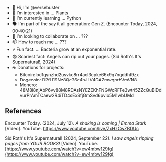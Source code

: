 - 👋 Hi, I’m @versebuster
- 👀 I’m interested in ... Plants
- 🌱 I’m currently learning ... Python
- 🗣 I'm part of the say it all generation: Gen Z. (Encounter Today, 2024, 00:40:21)
- 💞️ I’m looking to collaborate on ... ???
- 📫 How to reach me ... ???
- ⚡ Fun fact: ... Bacteria grow at an exponential rate.
- 😨 Scariest fact: Angels can rip out your pages. (Sid Roth's It's Supernatural!, 2024)
- ☕ Donations for projects:
  - Bitcoin:  bc1qynzhd2usvkc8rr4acl3cpke66x9q7nqddht9zx
  - Dogecoin: DPfU19Nz8Qc26c4hJLV4GAZmwqprbVmVN8
  - Monero:   48M8i8njAbP6vv88M8RDAsNYEZEKhFNGWcRFFe3wt45ZZcQuBiDdvurPrAmTCaew2R4iTD4sExSfjGmSvd6pvio5M1wbUMd

## References

Encounter Today. (2024, July 12). *A shaking is coming | Emma Stark* [Video]. YouTube. https://www.youtube.com/live/ZxHzCwZBDUc

Sid Roth's It's Supernatural! (2024, September 22). *I saw angels ripping pages from YOUR BOOKS!* [Video]. YouTube. [https://www.youtube.com/watch?v=ew4mbw129fg](https://www.youtube.com/watch?v=ew4mbw129fg)
<!---
versebuster/versebuster is a ✨ special ✨ repository because its `README.md` (this file) appears on your GitHub profile.
You can click the Preview link to take a look at your changes.
--->
